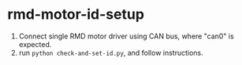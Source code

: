 # rmd-motor-id-setup
1. Connect single RMD motor driver using CAN bus, where "can0" is expected.
2. run `python check-and-set-id.py`, and follow instructions.
